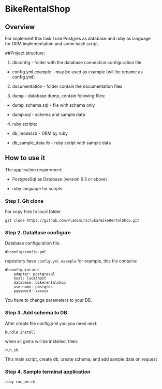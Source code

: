 # BikeRentalShop
## Overview

For implement this task I use Postgres as database and ruby as language for ORM implementation and some bash script.

##Project structure:

1. dbconfig - folder with the database connection configuration file

* config.yml.example - may be used as example (will be rename as config.yml)

2. documentation - folder contain the documentation files

3. dump - database dump, contain folowing files:

* dump_schema.sql - file with schema only

* dump.sql - schema and sample data

4. ruby scripts:

* db_model.rb - ORM by ruby

* db_sample_data.rb - ruby script with sample data	

## How to use it

The application requirement:

* PostgresSql as Database (version 9.5 or above)

* ruby language for scripts

### Step 1. Git clone
For copy files to local folder

    git clone https://github.com/vladimirschuka/BikeRentalShop.git

### Step 2. DataBase configure
Database configuration file:

    dbconfig/config.yml

repository have `config.yml.example` for example, this file contains:

    dbconfiguration:
        adapter: postgresql
        host: localhost
        database: bikerentalshop
        username: postgres
        password: xxxxxx 

You have to change parameters to your DB.


### Step 3. Add schema to DB

After create file config.yml you you need next:

	bundle install

when all gems will be installed, then:

	run.sh

This main script, create db, create schema, and add sample data on request

### Step 4. Sample terminal application

`ruby run_me.rb`




